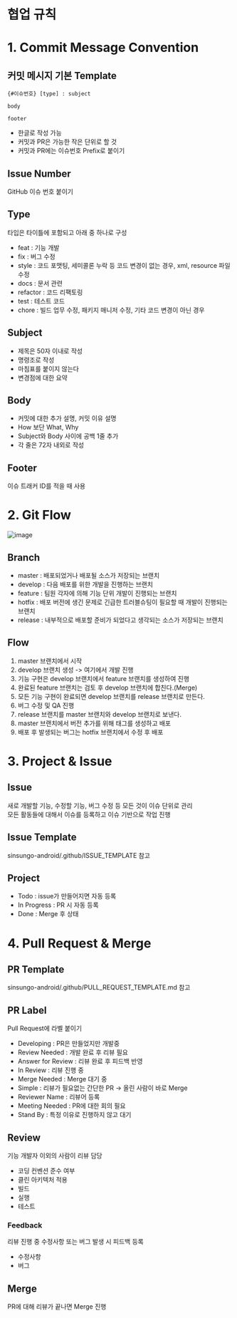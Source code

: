 # 협업 규칙

# 1. Commit Message Convention

## 커밋 메시지 기본 Template
```
{#이슈번호} [type] : subject

body

footer
```

- 한글로 작성 가능
- 커밋과 PR은 가능한 작은 단위로 할 것
- 커밋과 PR에는 이슈번호 Prefix로 붙이기

## Issue Number
GitHub 이슈 번호 붙이기

## Type
타입은 타이틀에 포함되고 아래 중 하나로 구성
- feat : 기능 개발
- fix : 버그 수정
- style : 코드 포맷팅, 세미콜론 누락 등 코드 변경이 없는 경우, xml, resource 파일 수정
- docs : 문서 관련
- refactor : 코드 리팩토링
- test : 테스트 코드
- chore : 빌드 업무 수정, 패키지 매니저 수정, 기타 코드 변경이 아닌 경우

## Subject
- 제목은 50자 이내로 작성
- 명령조로 작성
- 마침표를 붙이지 않는다
- 변경점에 대한 요약

## Body
- 커밋에 대한 추가 설명, 커밋 이유 설명
- How 보단 What, Why
- Subject와 Body 사이에 공백 1줄 추가
- 각 줄은 72자 내외로 작성

## Footer
이슈 트래커 ID를 적을 때 사용

# 2. Git Flow
![image](https://user-images.githubusercontent.com/58630483/111866498-3832c480-89b1-11eb-8590-c03282499b3f.png)

## Branch
- master : 배포되었거나 배포될 소스가 저장되는 브랜치
- develop : 다음 배포를 위한 개발을 진행하는 브랜치
- feature : 팀원 각자에 의해 기능 단위 개발이 진행되는 브랜치
- hotfix : 배포 버전에 생긴 문제로 긴급한 트러블슈팅이 필요할 때 개발이 진행되는 브랜치
- release : 내부적으로 배포할 준비가 되었다고 생각되는 소스가 저장되는 브랜치

## Flow
1. master 브랜치에서 시작
2. develop 브랜치 생성 -> 여기에서 개발 진행
3. 기능 구현은 develop 브랜치에서 feature 브랜치를 생성하여 진행
4. 완료된 feature 브랜치는 검토 후 develop 브랜치에 합친다.(Merge)
5. 모든 기능 구현이 완료되면 develop 브랜치를 release 브랜치로 만든다.
6. 버그 수정 및 QA 진행
7. release 브랜치를 master 브랜치와 develop 브랜치로 보낸다.
8. master 브랜치에서 버전 추가를 위해 태그를 생성하고 배포
9. 배포 후 발생되는 버그는 hotfix 브랜치에서 수정 후 배포

# 3. Project & Issue

## Issue
새로 개발할 기능, 수정할 기능, 버그 수정 등 모든 것이 이슈 단위로 관리<br/>
모든 활동들에 대해서 이슈를 등록하고 이슈 기반으로 작업 진행

## Issue Template
sinsungo-android/.github/ISSUE_TEMPLATE 참고

## Project
- Todo : issue가 만들어지면 자동 등록
- In Progress : PR 시 자동 등록
- Done : Merge 후 상태

# 4. Pull Request & Merge

## PR Template
sinsungo-android/.github/PULL_REQUEST_TEMPLATE.md 참고

## PR Label
Pull Request에 라벨 붙이기
- Developing : PR은 만들었지만 개발중
- Review Needed : 개발 완료 후 리뷰 필요
- Answer for Review : 리뷰 완료 후 피드백 반영
- In Review : 리뷰 진행 중
- Merge Needed : Merge 대기 중
- Simple : 리뷰가 필요없는 간단한 PR -> 올린 사람이 바로 Merge
- Reviewer Name : 리뷰어 등록
- Meeting Needed : PR에 대한 회의 필요
- Stand By : 특정 이유로 진행하지 않고 대기

## Review
기능 개발자 이외의 사람이 리뷰 담당
- 코딩 컨벤션 준수 여부
- 클린 아키텍처 적용
- 빌드
- 실행
- 테스트

### Feedback
리뷰 진행 중 수정사항 또는 버그 발생 시 피드백 등록
- 수정사항
- 버그

## Merge
PR에 대해 리뷰가 끝나면 Merge 진행
